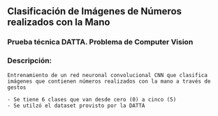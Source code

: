 ## Clasificación de Imágenes de Números realizados con la Mano

### Prueba técnica DATTA. Problema de Computer Vision

### Descripción:
    Entrenamiento de un red neuronal convolucional CNN que clasifica imágenes que contienen números realizados con la mano a través de gestos

    - Se tiene 6 clases que van desde cero (0) a cinco (5) 
    - Se utilzó el dataset provisto por la DATTA
